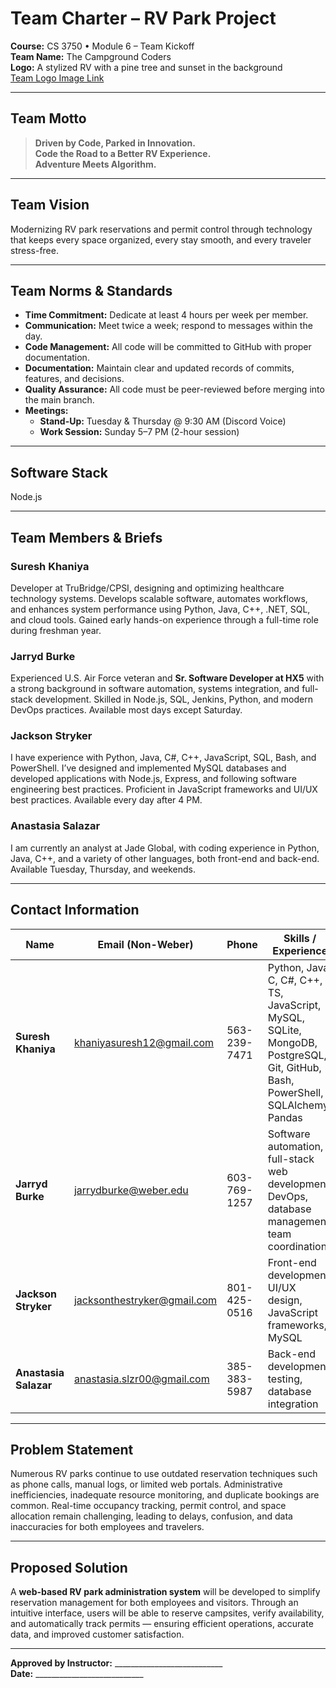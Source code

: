# Team Charter – RV Park Project
**Course:** CS 3750 • Module 6 – Team Kickoff  
**Team Name:** The Campground Coders  
**Logo:** A stylized RV with a pine tree and sunset in the background  
[Team Logo Image Link](https://www.vecteezy.com/photo/27596900-sunset-over-motorhome-in-a-camping-rv-silhouette-concept)

---

## Team Motto
> **Driven by Code, Parked in Innovation.**  
> **Code the Road to a Better RV Experience.**  
> **Adventure Meets Algorithm.**

---

## Team Vision
Modernizing RV park reservations and permit control through technology that keeps every space organized, every stay smooth, and every traveler stress-free.

---

## Team Norms & Standards
- **Time Commitment:** Dedicate at least 4 hours per week per member.  
- **Communication:** Meet twice a week; respond to messages within the day.  
- **Code Management:** All code will be committed to GitHub with proper documentation.  
- **Documentation:** Maintain clear and updated records of commits, features, and decisions.  
- **Quality Assurance:** All code must be peer-reviewed before merging into the main branch.  
- **Meetings:**  
  - **Stand-Up:** Tuesday & Thursday @ 9:30 AM (Discord Voice)  
  - **Work Session:** Sunday 5–7 PM (2-hour session)

---

## Software Stack
Node.js

---

## Team Members & Briefs

### **Suresh Khaniya**
Developer at TruBridge/CPSI, designing and optimizing healthcare technology systems. Develops scalable software, automates workflows, and enhances system performance using Python, Java, C++, .NET, SQL, and cloud tools. Gained early hands-on experience through a full-time role during freshman year.

### **Jarryd Burke**
Experienced U.S. Air Force veteran and **Sr. Software Developer at HX5** with a strong background in software automation, systems integration, and full-stack development. Skilled in Node.js, SQL, Jenkins, Python, and modern DevOps practices. Available most days except Saturday.

### **Jackson Stryker**
I have experience with Python, Java, C#, C++, JavaScript, SQL, Bash, and PowerShell. I’ve designed and implemented MySQL databases and developed applications with Node.js, Express, and following software engineering best practices. Proficient in JavaScript frameworks and UI/UX best practices. Available every day after 4 PM.


### **Anastasia Salazar**
I am currently an analyst at Jade Global, with coding experience in Python, Java, C++, and a variety of other languages, both front-end and back-end. Available Tuesday, Thursday, and weekends. 

---

## Contact Information

| Name | Email (Non-Weber) | Phone | Skills / Experience | Preferred Availability |
|------|--------------------|--------|----------------------|------------------------|
| **Suresh Khaniya** | khaniyasuresh12@gmail.com | 563-239-7471 | Python, Java, C, C#, C++, TS, JavaScript, MySQL, SQLite, MongoDB, PostgreSQL, Git, GitHub, Bash, PowerShell, SQLAlchemy, Pandas | Mon/Wed/Weekends (9 AM–1 PM) |
| **Jarryd Burke** | jarrydburke@weber.edu | 603-769-1257 | Software automation, full-stack web development, DevOps, database management, team coordination | Any time |
| **Jackson Stryker** | jacksonthestryker@gmail.com | 801-425-0516 | Front-end development, UI/UX design, JavaScript frameworks, MySQL | Every day after 4 PM |
| **Anastasia Salazar** | anastasia.slzr00@gmail.com | 385-383-5987 | Back-end development, testing, database integration | Tues/Thurs/Weekends |

---

## Problem Statement
Numerous RV parks continue to use outdated reservation techniques such as phone calls, manual logs, or limited web portals. Administrative inefficiencies, inadequate resource monitoring, and duplicate bookings are common. Real-time occupancy tracking, permit control, and space allocation remain challenging, leading to delays, confusion, and data inaccuracies for both employees and travelers.

---

## Proposed Solution
A **web-based RV park administration system** will be developed to simplify reservation management for both employees and visitors. Through an intuitive interface, users will be able to reserve campsites, verify availability, and automatically track permits — ensuring efficient operations, accurate data, and improved customer satisfaction.

---

**Approved by Instructor:** ___________________________  
**Date:** ___________________________
